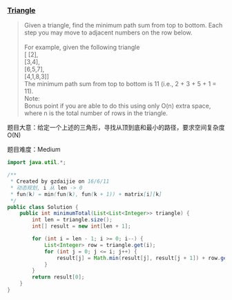 ### [Triangle](https://leetcode.com/problems/triangle/)

> Given a triangle, find the minimum path sum from top to bottom. Each step you may move to adjacent numbers on the row below. <br/>
>  <br/>
> For example, given the following triangle <br/>
> [    [2], <br/>
>     [3,4], <br/>
>    [6,5,7], <br/>
>   [4,1,8,3]] <br/>
> The minimum path sum from top to bottom is 11 (i.e., 2 + 3 + 5 + 1 = 11). <br/>
> Note: <br/>
> Bonus point if you are able to do this using only O(n) extra space, where n is the total number of rows in the triangle.

题目大意：给定一个上述的三角形，寻找从顶到底和最小的路径，要求空间复杂度O(N)

题目难度：Medium

```java
import java.util.*;

/**
 * Created by gzdaijie on 16/6/11
 * 动态规划, i 从 len -> 0
 * fun(k) = min(fun(k), fun(k + 1)) + matrix[i][k]
 */
public class Solution {
    public int minimumTotal(List<List<Integer>> triangle) {
        int len = triangle.size();
        int[] result = new int[len + 1];

        for (int i = len - 1; i >= 0; i--) {
            List<Integer> row = triangle.get(i);
            for (int j = 0; j <= i; j++) {
                result[j] = Math.min(result[j], result[j + 1]) + row.get(j);
            }
        }
        return result[0];
    }
}
```